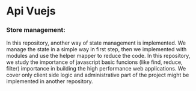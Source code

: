 # Api Vuejs
### Store management:
In this repository, another way of state management is implemented. We manage the state in a simple way in first step, 
then we implemented with modules and use the helper mapper to reduce the code. In this repository, we study the 
importance of javascript basic funcions (like find, reduce, filter) importance in building the high performance web 
applications. We cover only client side logic and administrative part of the project might be implemented in another
repository.
